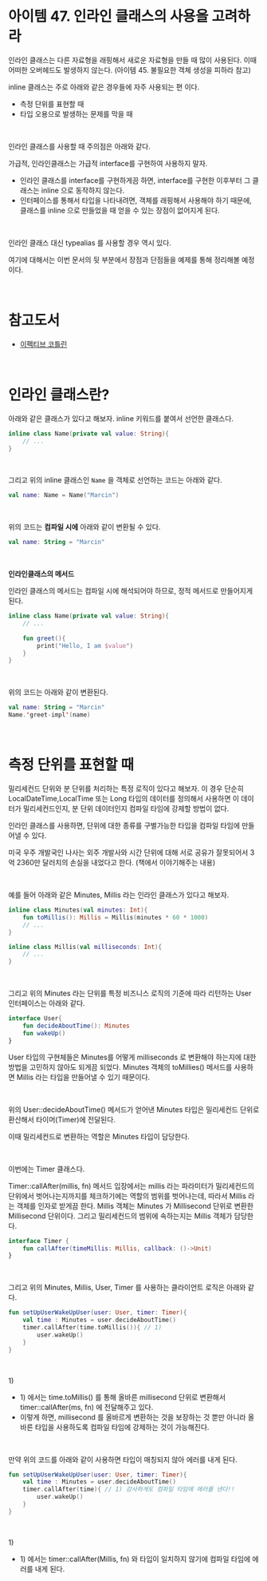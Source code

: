 # 아이템 47. 인라인 클래스의 사용을 고려하라

인라인 클래스는 다른 자료형을 래핑해서 새로운 자료형을 만들 때 많이 사용된다. 이때 어떠한 오버헤드도 발생하지 않는다. (아이템 45. 불필요한 객체 생성을 피하라 참고)<br>

inline 클래스는 주로 아래와 같은 경우들에 자주 사용되는 편 이다.

- 측정 단위를 표현할 때
- 타입 오용으로 발생하는 문제를 막을 때

<br>

인라인 클래스를 사용할 때 주의점은 아래와 같다.

가급적, 인라인클래스는 가급적 interface를 구현하여 사용하지 말자.

- 인라인 클래스를 interface를 구현하게끔 하면, interface를 구현한 이후부터 그 클래스는 inline 으로 동작하지 않는다.
- 인터페이스를 통해서 타입을 나타내려면, 객체를 래핑해서 사용해야 하기 때문에, 클래스를 inline 으로 만들었을 때 얻을 수 있는 장점이 없어지게 된다.

<br>

인라인 클래스 대신 typealias 를 사용할 경우 역시 있다.<br>

여기에 대해서는 이번 문서의 뒷 부분에서 장점과 단점들을 예제를 통해 정리해볼 예정이다.<br>

<br>



# 참고도서

- [이펙티브 코틀린](https://search.shopping.naver.com/book/catalog/32487702885?query=%EC%9D%B4%ED%8E%99%ED%8B%B0%EB%B8%8C%20%EC%BD%94%ED%8B%80%EB%A6%B0&NaPm=ct%3Dlc7fd9zs%7Cci%3Dcb54caefc39acca5a0db49a93f793f5e980f38c1%7Ctr%3Dboksl%7Csn%3D95694%7Chk%3D8d63cfabd8202c3ebaa7ddeaff48adffbb38fb73)

<br>



# 인라인 클래스란?

아래와 같은 클래스가 있다고 해보자. inline 키워드를 붙여서 선언한 클래스다.

```kotlin
inline class Name(private val value: String){
    // ...
}
```

<br>

그리고 위의 inline 클래스인 `Name` 을 객체로 선언하는 코드는 아래와 같다.

```kotlin
val name: Name = Name("Marcin")
```

<br>

위의 코드는 **컴파일 시에** 아래와 같이 변환될 수 있다.

```kotlin
val name: String = "Marcin"
```

<br>



**인라인클래스의 메서드**<br>

인라인 클래스의 메서드는 컴파일 시에 해석되어야 하므로, 정적 메서드로 만들어지게 된다.

```kotlin
inline class Name(private val value: String){
    // ...
    
    fun greet(){
        print("Hello, I am $value")
    }
}
```

<br>

위의 코드는 아래와 같이 변환된다.

```kotlin
val name: String = "Marcin"
Name.'greet-impl'(name)
```

<br>



# 측정 단위를 표현할 때

밀리세컨드 단위와 분 단위를 처리하는 특정 로직이 있다고 해보자. 이 경우 단순히 LocalDateTime,LocalTime 또는 Long 타입의 데이터를 정의해서 사용하면 이 데이터가 밀리세컨드인지, 분 단위 데이터인지 컴파일 타임에 강제할 방법이 없다.<br>

인라인 클래스를 사용하면, 단위에 대한 종류를 구별가능한 타입을 컴파일 타임에 만들어낼 수 있다.<br>

미국 우주 개발국인 나사는 외주 개발사와 시간 단위에 대해 서로 공유가 잘못되어서 3억 2360만 달러치의 손실을 내었다고 한다. (책에서 이야기해주는 내용)<br>

<br>

예를 들어 아래와 같은 Minutes, Millis 라는 인라인 클래스가 있다고 해보자.

```kotlin
inline class Minutes(val minutes: Int){
    fun toMillis(): Millis = Millis(minutes * 60 * 1000)
    // ...
}

inline class Millis(val milliseconds: Int){
    // ...
}
```

<br>

그리고 위의 Minutes 라는 단위를 특정 비즈니스 로직의 기준에 따라 리턴하는 User 인터페이스는 아래와 같다.

```kotlin
interface User{
    fun decideAboutTime(): Minutes
    fun wakeUp()
}
```

User 타입의 구현체들은 Minutes를 어떻게 milliseconds 로 변환해야 하는지에 대한 방법을 고민하지 않아도 되게끔 되었다. Minutes 객체의 toMillies() 메서드를 사용하면 Millis 라는 타입을 만들어낼 수 있기 때문이다.

<br>

위의 User::decideAboutTime() 메서드가 얻어낸 Minutes 타입은 밀리세컨드 단위로 환산해서 타이머(Timer)에 전달된다.<br>

이때 밀리세컨드로 변환하는 역할은 Minutes 타입이 담당한다.<br>

<br>

이번에는 Timer 클래스다.

Timer::callAfter(millis, fn) 메서드 입장에서는 millis 라는 파라미터가 밀리세컨드의 단위에서 벗어나는지까지를 체크하기에는 역할의 범위를 벗어나는데, 따라서 Millis 라는 객체를 인자로 받게끔 한다. Millis 객체는 Minutes 가 Millisecond 단위로 변환한 Millisecond 단위이다. 그리고 밀리세컨드의 범위에 속하는지는 Millis 객체가 담당한다.

```kotlin
interface Timer {
    fun callAfter(timeMillis: Millis, callback: ()->Unit)
}
```

<br>



그리고 위의 Minutes, Millis, User, Timer 를 사용하는 클라이언트 로직은 아래와 같다.

```kotlin
fun setUpUserWakeUpUser(user: User, timer: Timer){
    val time : Minutes = user.decideAboutTime()
    timer.callAfter(time.toMillis()){ // 1)
        user.wakeUp()
    }
}
```

<br>

1\)

-  1\) 에서는 time.toMillis() 를 통해 올바른 millisecond 단위로 변환해서 timer::callAfter(ms, fn) 에 전달해주고 있다.
- 이렇게 하면, millisecond 를 올바르게 변환하는 것을 보장하는 것 뿐만 아니라 올바른 타입을 사용하도록 컴파일 타임에 강제하는 것이 가능해진다.

<br>



만약 위의 코드를 아래와 같이 사용하면 타입이 매칭되지 않아 에러를 내게 된다.

```kotlin
fun setUpUserWakeUpUser(user: User, timer: Timer){
    val time : Minutes = user.decideAboutTime()
    timer.callAfter(time){ // 1) 감사하게도 컴파일 타임에 에러를 낸다!! 
        user.wakeUp()
    }
}
```

<br>

1\)

- 1\) 에서는 timer::callAfter(Millis, fn) 와 타입이 일치하지 않기에 컴파일 타임에 에러를 내게 된다.

<br>

